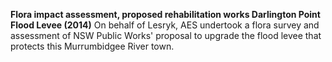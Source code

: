 **Flora impact assessment, proposed rehabilitation works
Darlington Point Flood Levee (2014)** On behalf of Lesryk, AES undertook a flora survey and assessment of NSW Public Works' proposal to upgrade the flood levee that protects this Murrumbidgee River town.  

